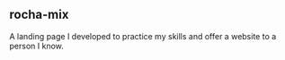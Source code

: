 ## rocha-mix

A landing page I developed to practice my skills and offer a website to a person I know.
